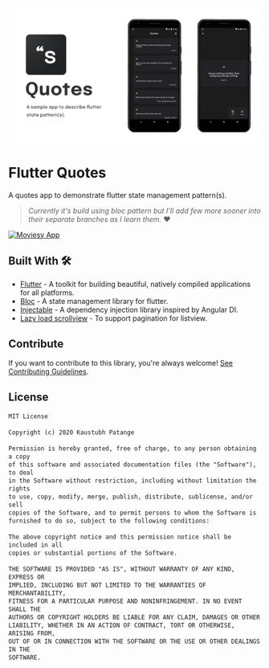 ![](art/banner.png)

# Flutter Quotes

A quotes app to demonstrate flutter state management pattern(s).

> _Currently it's build using bloc pattern but I'll add few more sooner into their separate branches as I learn them._ ❤️

[![Moviesy App](https://img.shields.io/badge/Download-APK-blue.svg?style=for-the-badge&logo=android)](https://github.com/KaustubhPatange/FlutterQuotes/releases/download/v1.0/app-release.apk)

## Built With 🛠

- [Flutter](https://flutter.dev/) - A toolkit for building beautiful, natively compiled applications for all platforms.
- [Bloc](https://pub.dev/packages/flutter_bloc) - A state management library for flutter.
- [Injectable](https://pub.dev/packages/injectable) - A dependency injection library inspired by Angular DI.
- [Lazy load scrollview](https://pub.dev/packages/lazy_load_scrollview) - To support pagination for listview.

## Contribute

If you want to contribute to this library, you're always welcome! [See Contributing Guidelines](CONTRIBUTING.md).

## License

```
MIT License

Copyright (c) 2020 Kaustubh Patange

Permission is hereby granted, free of charge, to any person obtaining a copy
of this software and associated documentation files (the "Software"), to deal
in the Software without restriction, including without limitation the rights
to use, copy, modify, merge, publish, distribute, sublicense, and/or sell
copies of the Software, and to permit persons to whom the Software is
furnished to do so, subject to the following conditions:

The above copyright notice and this permission notice shall be included in all
copies or substantial portions of the Software.

THE SOFTWARE IS PROVIDED "AS IS", WITHOUT WARRANTY OF ANY KIND, EXPRESS OR
IMPLIED, INCLUDING BUT NOT LIMITED TO THE WARRANTIES OF MERCHANTABILITY,
FITNESS FOR A PARTICULAR PURPOSE AND NONINFRINGEMENT. IN NO EVENT SHALL THE
AUTHORS OR COPYRIGHT HOLDERS BE LIABLE FOR ANY CLAIM, DAMAGES OR OTHER
LIABILITY, WHETHER IN AN ACTION OF CONTRACT, TORT OR OTHERWISE, ARISING FROM,
OUT OF OR IN CONNECTION WITH THE SOFTWARE OR THE USE OR OTHER DEALINGS IN THE
SOFTWARE.
```
